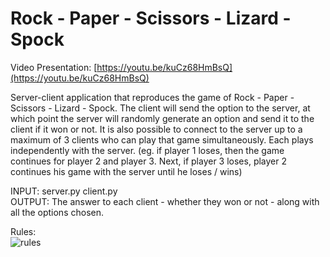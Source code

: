 # Rock - Paper - Scissors - Lizard - Spock
Video Presentation: 
[https://youtu.be/kuCz68HmBsQ](https://youtu.be/kuCz68HmBsQ)

Server-client application that reproduces the game of Rock - Paper - Scissors - Lizard - Spock. The client will send the option to the server, at which point the server will randomly generate an option and send it to the client if it won or not. It is also possible to connect to the server up to a maximum of 3 clients who can play that game simultaneously. Each plays independently with the server. (eg. if player 1 loses, then the game continues for player 2 and player 3. Next, if player 3 loses, player 2 continues his game with the server until he loses / wins)

INPUT: server.py client.py  
OUTPUT: The answer to each client - whether they won or not - along with all the options chosen.

Rules:    
![rules](https://upload.wikimedia.org/wikipedia/en/c/cc/Rock_paper_scissors_lizard_spock.png)
 
  

